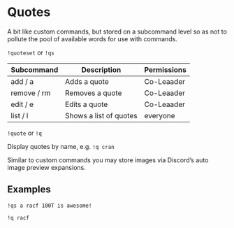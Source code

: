# Quotes

A bit like custom commands, but stored on a subcommand level so as not to pollute the pool of available words for use with commands.

`!quoteset` or `!qs`

Subcommand | Description | Permissions
--- | --- | ---
add	/ a | Adds a quote | Co-Leaader
remove / rm	| Removes a quote | Co-Leaader
edit / e | Edits a quote | Co-Leaader
list / l | Shows a list of quotes | everyone

`!quote` or `!q`

Display quotes by name, e.g. `!q cran`

Similar to custom commands you may store images via Discord’s auto image preview expansions.

## Examples

`!qs a racf 100T is awesome!`

`!q racf`
